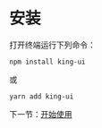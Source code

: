 # 安装
打开终端运行下列命令：  
```
npm install king-ui
```
或
```
yarn add king-ui
```
下一节：[开始使用](#/doc/get-started)